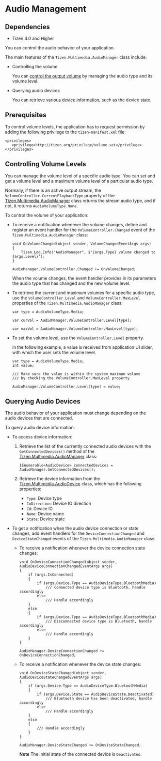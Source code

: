 Audio Management
================

## Dependencies

- Tizen 4.0 and Higher

You can control the audio behavior of your application.

The main features of the `Tizen.Multimedia.AudioManager` class include:

-   Controlling the volume

    You can [control the output volume](#manage) by managing the audio
    type and its volume level.

- Querying audio devices

    You can [retrieve various device information](#query_device), such
    as the device state.


Prerequisites
-------------

To control volume levels, the application has to request permission by
adding the following privilege to the `tizen-manifest.xml` file:

``` {.prettyprint}
<privileges>
   <privilege>http://tizen.org/privilege/volume.set</privilege>
</privileges>
```


Controlling Volume Levels <a id="manage"></a>
-------------------------

You can manage the volume level of a specific audio type. You can set
and get a volume level and a maximum volume level of a particular audio
type.

Normally, if there is an active output stream, the
`VolumeController.CurrentPlaybackType` property of the
[Tizen.Multimedia.AudioManager](https://developer.tizen.org/dev-guide/csapi/classTizen_1_1Multimedia_1_1AudioManager.html)
class returns the stream audio type, and if not, it returns
`AudioVolumeType.None`.

To control the volume of your application:

-   To receive a notification whenever the volume changes, define and
    register an event handler for the `VolumeController.Changed` event
    of the `Tizen.Multimedia.AudioManager` class:

    ``` {.prettyprint}
    void OnVolumeChanged(object sender, VolumeChangedEventArgs args)
    {
        Tizen.Log.Info("AudioManager", $"{args.Type} volume changed to {args.Level}");
    }

    AudioManager.VolumeController.Changed += OnVolumeChanged;
    ```

    When the volume changes, the event handler provides in its
    parameters the audio type that has changed and the new volume level.

- To retrieve the current and maximum volumes for a specific audio
    type, use the `VolumeController.Level` and
    `VolumeController.MaxLevel` properties of the
    `Tizen.Multimedia.AudioManager` class:

    ``` {.prettyprint}
    var type = AudioVolumeType.Media;

    var curVol = AudioManager.VolumeController.Level[type];

    var maxVol = AudioManager.VolumeController.MaxLevel[type];
    ```

- To set the volume level, use the `VolumeController.Level` property.

    In the following example, a value is received from application UI
    slider, with which the user sets the volume level.

    ``` {.prettyprint}
    var type = AudioVolumeType.Media;
    int value;

    /// Make sure the value is within the system maximum volume
    /// by checking the VolumeController.MaxLevel property

    AudioManager.VolumeController.Level[type] = value;
    ```


Querying Audio Devices<a id="query_device"></a> 
----------------------

The audio behavior of your application must change depending on the
audio devices that are connected.

To query audio device information:

-   To access device information:
    1.  Retrieve the list of the currently connected audio devices with
        the `GetConnectedDevices()` method of the
        [Tizen.Multimedia.AudioManager](https://developer.tizen.org/dev-guide/csapi/classTizen_1_1Multimedia_1_1AudioManager.html)
        class:

        ``` {.prettyprint}
        IEnumerable<AudioDevice> connectedDevices = AudioManager.GetConnectedDevices();
        ```

    2. Retrieve the device information from the
        [Tizen.Multimedia.AudioDevice](https://developer.tizen.org/dev-guide/csapi/classTizen_1_1Multimedia_1_1AudioDevice.html)
        class, which has the following properties:
        -   `Type`: Device type
        -   `IoDirection`: Device IO direction
        -   `Id`: Device ID
        -   `Name`: Device name
        -   `State`: Device state

- To get a notification when the audio device connection or state
    changes, add event handlers for the `DeviceConnectionChanged` and
    `DeviceStateChanged` events of the `Tizen.Multimedia.AudioManager`
    class:
    -   To receive a notification whenever the device connection state
        changes:

        ``` {.prettyprint}
        void OnDeviceConnectionChanged(object sender, AudioDeviceConnectionChangedEventArgs args)
        {
            if (args.IsConnected)
            {
                if (args.Device.Type == AudioDeviceType.BluetoothMedia)
                    /// Connected device type is Bluetooth, handle accordingly
                else
                    /// Handle accordingly
            }
            else
            {
                if (args.Device.Type == AudioDeviceType.BluetoothMedia)
                    /// Disconnected device type is Bluetooth, handle accordingly
                else
                    /// Handle accordingly
            }
        }

        AudioManager.DeviceConnectionChanged += OnDeviceConnectionChanged;
        ```

    - To receive a notification whenever the device state changes:

        ``` {.prettyprint}
        void OnDeviceStateChanged(object sender, AudioDeviceStateChangedEventArgs args)
        {
            if (args.Device.Type == AudioDeviceType.BluetoothMedia)
            {
                if (args.Device.State == AudioDeviceState.Deactivated)
                    /// Bluetooth device has been deactivated, handle accordingly
                else
                    /// Handle accordingly
            }
            else
            {
                /// Handle accordingly
            }
        }

        AudioManager.DeviceStateChanged += OnDeviceStateChanged;
        ```

        **Note** The initial state of the connected device is
        `Deactivated`.

